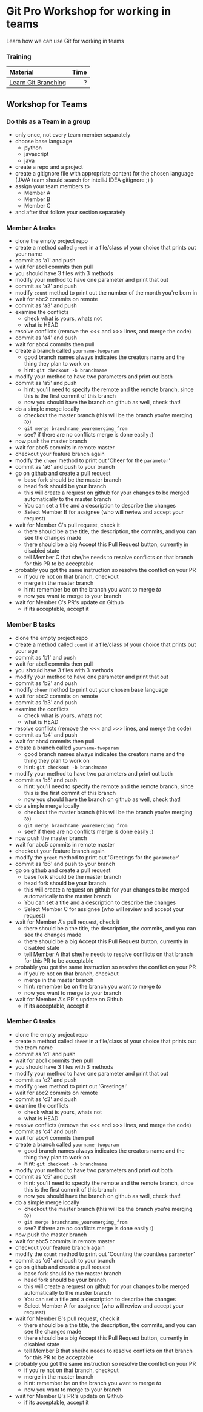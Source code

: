 # Git Pro Workshop for working in teams
Learn how we can use Git for working in teams

### Training
| Material | Time |
|:---------|-----:|
| [Learn Git Branching](http://learngitbranching.js.org/) | ? |


## Workshop for Teams
### Do this as a Team in a group
- only once, not every team member separately
- choose base language
    - python
    - javascript
    - java
- create a repo and a project
- create a gitignore file with appropriate content for the chosen language (JAVA team should search for IntelliJ IDEA gitignore ;) )
- assign your team members to
    - Member A
    - Member B
    - Member C
- and after that follow your section separately

### Member A tasks
- clone the empty project repo
- create a method called `greet` in a file/class of your choice that prints out your name
- commit as 'a1' and push
- wait for abc1 commits then pull
- you should have 3 files with 3 methods
- modify your method to have one parameter and print that out
- commit as 'a2' and push
- modify `count` method to print out the number of the month you're born in
- wait for abc2 commits on remote
- commit as 'a3' and push
- examine the conflicts
    - check what is yours, whats not
    - what is HEAD
- resolve conflicts (remove the <<< and >>> lines, and merge the code)
- commit as 'a4' and push
- wait for abc4 commits then pull
- create a branch called `yourname-twoparam`
    - good branch names always indicates the creators name and the thing they plan to work on
    - hint: `git checkout -b branchname`
- modify your method to have two parameters and print out both
- commit as 'a5' and push
    - hint: you'll need to specify the remote and the remote branch, since this is the first commit of this branch
    - now you should have the branch on github as well, check that!
- do a simple merge locally
    - checkout the master branch (this will be the branch you're merging _to_)
    - `git merge branchname_youremerging_from`
    - see? if there are no conflicts merge is done easily :)
- now push the master branch
- wait for abc5 commits in remote master
- checkout your feature branch again
- modify the `cheer` method to print out 'Cheer for the `parameter`'
- commit as 'a6' and push to your branch
- go on github and create a pull request
    - base fork should be the master branch
    - head fork should be your branch
    - this will create a request on github for your changes to be merged automatically to the master branch
    - You can set a title and a description to describe the changes
    - Select Member B for assignee (who will review and accept your request)
- wait for Member C's pull request, check it
    - there should be a the title, the description, the commits, and you can see the changes made
    - there should be a big Accept this Pull Request button, currently in disabled state
    - tell Member C that she/he needs to resolve conflicts on that branch for this PR to be acceptable
- probably you got the same instruction so resolve the conflict on your PR
    - if you're not on that branch, checkout
    - merge in the master branch
    - hint: remember be on the branch you want to merge _to_
    - now you want to merge to your branch
- wait for Member C's PR's update on Github
    - if its acceptable, accept it

### Member B tasks
- clone the empty project repo
- create a method called `count` in a file/class of your choice that prints out your age
- commit as 'b1' and push
- wait for abc1 commits then pull
- you should have 3 files with 3 methods
- modify your method to have one parameter and print that out
- commit as 'b2' and push
- modify `cheer` method to print out your chosen base language
- wait for abc2 commits on remote
- commit as 'b3' and push
- examine the conflicts
    - check what is yours, whats not
    - what is HEAD
- resolve conflicts (remove the <<< and >>> lines, and merge the code)
- commit as 'b4' and push
- wait for abc4 commits then pull
- create a branch called `yourname-twoparam`
    - good branch names always indicates the creators name and the thing they plan to work on
    - hint: `git checkout -b branchname`
- modify your method to have two parameters and print out both
- commit as 'b5' and push
    - hint: you'll need to specify the remote and the remote branch, since this is the first commit of this branch
    - now you should have the branch on github as well, check that!
- do a simple merge locally
    - checkout the master branch (this will be the branch you're merging _to_)
    - `git merge branchname_youremerging_from`
    - see? if there are no conflicts merge is done easily :)
- now push the master branch
- wait for abc5 commits in remote master
- checkout your feature branch again
- modify the `greet` method to print out 'Greetings for the `parameter`'
- commit as 'b6' and push to your branch
- go on github and create a pull request
    - base fork should be the master branch
    - head fork should be your branch
    - this will create a request on github for your changes to be merged automatically to the master branch
    - You can set a title and a description to describe the changes
    - Select Member C for assignee (who will review and accept your request)
- wait for Member A's pull request, check it
    - there should be a the title, the description, the commits, and you can see the changes made
    - there should be a big Accept this Pull Request button, currently in disabled state
    - tell Member A that she/he needs to resolve conflicts on that branch for this PR to be acceptable
- probably you got the same instruction so resolve the conflict on your PR
    - if you're not on that branch, checkout
    - merge in the master branch
    - hint: remember be on the branch you want to merge _to_
    - now you want to merge to your branch
- wait for Member A's PR's update on Github
    - if its acceptable, accept it

### Member C tasks
- clone the empty project repo
- create a method called `cheer` in a file/class of your choice that prints out the team name
- commit as 'c1' and push
- wait for abc1 commits then pull
- you should have 3 files with 3 methods
- modify your method to have one parameter and print that out
- commit as 'c2' and push
- modify `greet` method to print out 'Greetings!'
- wait for abc2 commits on remote
- commit as 'c3' and push
- examine the conflicts
    - check what is yours, whats not
    - what is HEAD
- resolve conflicts (remove the <<< and >>> lines, and merge the code)
- commit as 'c4' and push
- wait for abc4 commits then pull
- create a branch called `yourname-twoparam`
    - good branch names always indicates the creators name and the thing they plan to work on
    - hint: `git checkout -b branchname`
- modify your method to have two parameters and print out both
- commit as 'c5' and push
    - hint: you'll need to specify the remote and the remote branch, since this is the first commit of this branch
    - now you should have the branch on github as well, check that!
- do a simple merge locally
    - checkout the master branch (this will be the branch you're merging _to_)
    - `git merge branchname_youremerging_from`
    - see? if there are no conflicts merge is done easily :)
- now push the master branch
- wait for abc5 commits in remote master
- checkout your feature branch again
- modify the `count` method to print out 'Counting the countless `parameter`'
- commit as 'c6' and push to your branch
- go on github and create a pull request
    - base fork should be the master branch
    - head fork should be your branch
    - this will create a request on github for your changes to be merged automatically to the master branch
    - You can set a title and a description to describe the changes
    - Select Member A for assignee (who will review and accept your request)
- wait for Member B's pull request, check it
    - there should be a the title, the description, the commits, and you can see the changes made
    - there should be a big Accept this Pull Request button, currently in disabled state
    - tell Member B that she/he needs to resolve conflicts on that branch for this PR to be acceptable
- probably you got the same instruction so resolve the conflict on your PR
    - if you're not on that branch, checkout
    - merge in the master branch
    - hint: remember be on the branch you want to merge _to_
    - now you want to merge to your branch
- wait for Member B's PR's update on Github
    - if its acceptable, accept it
